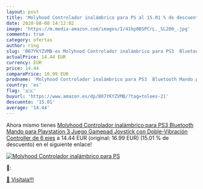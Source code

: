 ```yaml
---
layout: post
title: 'Molyhood Controlador inalámbrico para PS al 15.01 % de descuento'
date: 2020-08-08 14:12:02
image: 'https://m.media-amazon.com/images/I/41hp0BSPCrL._SL200_.jpg'
comments: true
category: ofertas
author: ring
slug: 'B07YKYZVMB-es Molyhood Controlador inalámbrico para PS3  Bluetooth Mando para Playstation 3  Juego Gamepad Joystick con Doble-Vibración Controller de 6 ejes'
actualPrice: 14.44 EUR
currency: EUR
price: 14.44
comparePrice: 16.99 EUR
prodname: 'Molyhood Controlador inalámbrico para PS3  Bluetooth Mando para Playstation 3  Juego Gamepad Joystick con Doble-Vibración Controller de 6 ejes'
country: 'es'
flag: '🇪🇸'
buyurl: 'https://www.amazon.es/dp/B07YKYZVMB/?tag=tolees-21'
descuento: '15.01'
average: '14.44'
---
```


Ahora mismo tienes [Molyhood Controlador inalámbrico para PS3  Bluetooth Mando para Playstation 3  Juego Gamepad Joystick con Doble-Vibración Controller de 6 ejes](https://www.amazon.es/dp/B07YKYZVMB/?tag=tolees-21) a 14.44 EUR (original: 16.99 EUR) (15.01 %  de descuento) en el siguiente enlace!

[![Molyhood Controlador inalámbrico para PS](https://m.media-amazon.com/images/I/41hp0BSPCrL._SL200_.jpg)](https://www.amazon.es/dp/B07YKYZVMB/?tag=tolees-21)

🔎:


[🛒 Visítala!!!](https://www.amazon.es/dp/B07YKYZVMB/?tag=tolees-21)
